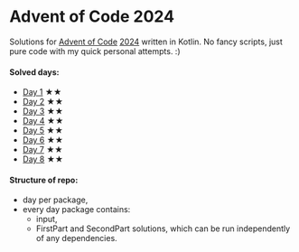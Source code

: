 # Advent of Code 2024

Solutions for [Advent of Code](https://adventofcode.com/) [2024](https://adventofcode.com/2024) written in Kotlin.
No fancy scripts, just pure code with my quick personal attempts. :)

#### Solved days:
* [Day 1](src/day01) ★★
* [Day 2](src/day02) ★★
* [Day 3](src/day03) ★★
* [Day 4](src/day04) ★★
* [Day 5](src/day05) ★★
* [Day 6](src/day06) ★★
* [Day 7](src/day07) ★★
* [Day 8](src/day08) ★★

#### Structure of repo:
 - day per package,
 - every day package contains: 
   - input,
   - FirstPart and SecondPart solutions, which can be run independently of any dependencies.
